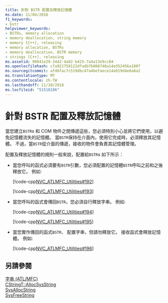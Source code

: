 ```yaml
---
title: 針對 BSTR 配置及釋放記憶體
ms.date: 11/04/2016
f1_keywords:
- bstr
helpviewer_keywords:
- BSTRs, memory allocation
- memory deallocation, string memory
- memory [C++], releasing
- memory allocation, BSTRs
- memory deallocation, BSTR memory
- strings [C++], releasing
ms.assetid: 98041e29-3442-4a02-b425-7a4a13e9cc84
ms.openlocfilehash: cfa921758122dfadb7b008740a14e352456a180f
ms.sourcegitcommit: afd6fac7c519dbc47a4befaece14a919d4e0a8a2
ms.translationtype: MT
ms.contentlocale: zh-TW
ms.lasthandoff: 11/10/2018
ms.locfileid: "51518186"
---
```

# <a name="allocating-and-releasing-memory-for-a-bstr"></a>針對 BSTR 配置及釋放記憶體

當您建立`BSTR`s 和 COM 物件之間傳遞這些，您必須特別小心並將它們使用，以避免記憶體流失的記憶體。 當`BSTR`保持在介面內，使用它完成時，必須釋放其記憶體。 不過，當`BSTR`從介面的傳遞，接收的物件會負責其記憶體管理。

配置及釋放記憶體的規則一般來說，配置給`BSTR`s 如下所示：

- 當您呼叫的函式必須要有`BSTR`引數，您必須配置的記憶體`BSTR`呼叫之前和之後釋放它。 例如: 

   [!code-cpp[NVC_ATLMFC_Utilities#192](../atl-mfc-shared/codesnippet/cpp/allocating-and-releasing-memory-for-a-bstr_1.cpp)]

   [!code-cpp[NVC_ATLMFC_Utilities#193](../atl-mfc-shared/codesnippet/cpp/allocating-and-releasing-memory-for-a-bstr_2.cpp)]

- 當您呼叫的函式會傳回`BSTR`，您必須自行釋放字串。 例如: 

   [!code-cpp[NVC_ATLMFC_Utilities#194](../atl-mfc-shared/codesnippet/cpp/allocating-and-releasing-memory-for-a-bstr_3.cpp)]

   [!code-cpp[NVC_ATLMFC_Utilities#195](../atl-mfc-shared/codesnippet/cpp/allocating-and-releasing-memory-for-a-bstr_4.cpp)]

- 當您實作傳回的函式`BSTR`、 配置字串，但請勿釋放它。 接收函式會釋放記憶體。 例如: 

   [!code-cpp[NVC_ATLMFC_Utilities#196](../atl-mfc-shared/codesnippet/cpp/allocating-and-releasing-memory-for-a-bstr_5.cpp)]

## <a name="see-also"></a>另請參閱

[字串 (ATL/MFC)](../atl-mfc-shared/strings-atl-mfc.md)<br/>
[CStringT::AllocSysString](../atl-mfc-shared/reference/cstringt-class.md#allocsysstring)<br/>
[SysAllocString](/windows/desktop/api/oleauto/nf-oleauto-sysallocstring)<br/>
[SysFreeString](/windows/desktop/api/oleauto/nf-oleauto-sysfreestring)

